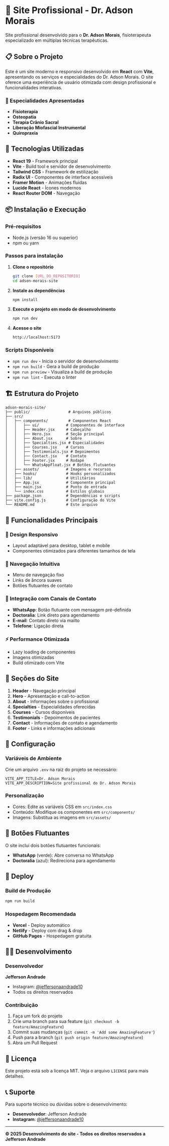 # 🏥 Site Profissional - Dr. Adson Morais

Site profissional desenvolvido para o **Dr. Adson Morais**, fisioterapeuta especializado em múltiplas técnicas terapêuticas.

## 📋 Sobre o Projeto

Este é um site moderno e responsivo desenvolvido em **React** com **Vite**, apresentando os serviços e especialidades do Dr. Adson Morais. O site oferece uma experiência de usuário otimizada com design profissional e funcionalidades interativas.

### 🎯 Especialidades Apresentadas

- **Fisioterapia**
- **Osteopatia**
- **Terapia Crânio Sacral**
- **Liberação Miofascial Instrumental**
- **Quiropraxia**

## 🚀 Tecnologias Utilizadas

- **React 19** - Framework principal
- **Vite** - Build tool e servidor de desenvolvimento
- **Tailwind CSS** - Framework de estilização
- **Radix UI** - Componentes de interface acessíveis
- **Framer Motion** - Animações fluidas
- **Lucide React** - Ícones modernos
- **React Router DOM** - Navegação

## 📦 Instalação e Execução

### Pré-requisitos

- Node.js (versão 16 ou superior)
- npm ou yarn

### Passos para instalação

1. **Clone o repositório**
   ```bash
   git clone [URL_DO_REPOSITORIO]
   cd adson-morais-site
   ```

2. **Instale as dependências**
   ```bash
   npm install
   ```

3. **Execute o projeto em modo de desenvolvimento**
   ```bash
   npm run dev
   ```

4. **Acesse o site**
   ```
   http://localhost:5173
   ```

### Scripts Disponíveis

- `npm run dev` - Inicia o servidor de desenvolvimento
- `npm run build` - Gera a build de produção
- `npm run preview` - Visualiza a build de produção
- `npm run lint` - Executa o linter

## 🏗️ Estrutura do Projeto

```
adson-morais-site/
├── public/                 # Arquivos públicos
├── src/
│   ├── components/         # Componentes React
│   │   ├── ui/            # Componentes de interface
│   │   ├── Header.jsx     # Cabeçalho
│   │   ├── Hero.jsx       # Seção principal
│   │   ├── About.jsx      # Sobre
│   │   ├── Specialties.jsx # Especialidades
│   │   ├── Courses.jsx    # Cursos
│   │   ├── Testimonials.jsx # Depoimentos
│   │   ├── Contact.jsx    # Contato
│   │   ├── Footer.jsx     # Rodapé
│   │   └── WhatsAppFloat.jsx # Botões flutuantes
│   ├── assets/            # Imagens e recursos
│   ├── hooks/             # Hooks personalizados
│   ├── lib/               # Utilitários
│   ├── App.jsx            # Componente principal
│   ├── main.jsx           # Ponto de entrada
│   └── index.css          # Estilos globais
├── package.json           # Dependências e scripts
├── vite.config.js         # Configuração do Vite
└── README.md              # Este arquivo
```

## 🎨 Funcionalidades Principais

### 📱 Design Responsivo
- Layout adaptável para desktop, tablet e mobile
- Componentes otimizados para diferentes tamanhos de tela

### 🔗 Navegação Intuitiva
- Menu de navegação fixo
- Links de âncora suaves
- Botões flutuantes de contato

### 💬 Integração com Canais de Contato
- **WhatsApp**: Botão flutuante com mensagem pré-definida
- **Doctoralia**: Link direto para agendamento
- **E-mail**: Contato direto via mailto
- **Telefone**: Ligação direta

### ⚡ Performance Otimizada
- Lazy loading de componentes
- Imagens otimizadas
- Build otimizado com Vite

## 🎯 Seções do Site

1. **Header** - Navegação principal
2. **Hero** - Apresentação e call-to-action
3. **About** - Informações sobre o profissional
4. **Specialties** - Especialidades oferecidas
5. **Courses** - Cursos disponíveis
6. **Testimonials** - Depoimentos de pacientes
7. **Contact** - Informações de contato e agendamento
8. **Footer** - Links e informações adicionais

## 🔧 Configuração

### Variáveis de Ambiente
Crie um arquivo `.env` na raiz do projeto se necessário:

```env
VITE_APP_TITLE=Dr. Adson Morais
VITE_APP_DESCRIPTION=Site profissional do Dr. Adson Morais
```

### Personalização
- Cores: Edite as variáveis CSS em `src/index.css`
- Conteúdo: Modifique os componentes em `src/components/`
- Imagens: Substitua as imagens em `src/assets/`

## 📱 Botões Flutuantes

O site inclui dois botões flutuantes funcionais:

- **WhatsApp** (verde): Abre conversa no WhatsApp
- **Doctoralia** (azul): Redireciona para agendamento

## 🚀 Deploy

### Build de Produção
```bash
npm run build
```

### Hospedagem Recomendada
- **Vercel** - Deploy automático
- **Netlify** - Deploy com drag & drop
- **GitHub Pages** - Hospedagem gratuita

## 👨‍💻 Desenvolvimento

### Desenvolvedor
**Jefferson Andrade**
- Instagram: [@jeffersonaandrade10](https://www.instagram.com/jeffersonaandrade10/)
- Todos os direitos reservados

### Contribuição
1. Faça um fork do projeto
2. Crie uma branch para sua feature (`git checkout -b feature/AmazingFeature`)
3. Commit suas mudanças (`git commit -m 'Add some AmazingFeature'`)
4. Push para a branch (`git push origin feature/AmazingFeature`)
5. Abra um Pull Request

## 📄 Licença

Este projeto está sob a licença MIT. Veja o arquivo `LICENSE` para mais detalhes.

## 📞 Suporte

Para suporte técnico ou dúvidas sobre o desenvolvimento:
- **Desenvolvedor**: Jefferson Andrade
- **Instagram**: [@jeffersonaandrade10](https://www.instagram.com/jeffersonaandrade10/)

---

**© 2025 Desenvolvimento do site - Todos os direitos reservados a Jefferson Andrade** 